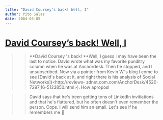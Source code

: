 ```yaml
---
title: "David Coursey’s back! Well, I"
author: Pito Salas
date: 2004-03-05
---
```

# [David Coursey’s back! Well, I](None)



>>

>> **David Coursey 's back! **Well, I guess I may have been the last to
notice. David wrote what was my favorite punditry column when he was at
Anchordesk. Then he stopped, and I unsubscribed. Now via a pointer from Kevin
W.'s blog I come to see [David's back at it, and right there is his analysis
of Social Networks](<http://reviews-
zdnet.com.com/AnchorDesk/4520-7297_16-5123850.html>). How apropos!

>>

>>  
>
>>

>> David says that he's been getting tons of LinkedIn invitiations and that
he's flattered, but he often doesn't even remember the person. Oops. I will
send him an email. Let's see if he remembers me 🙂



